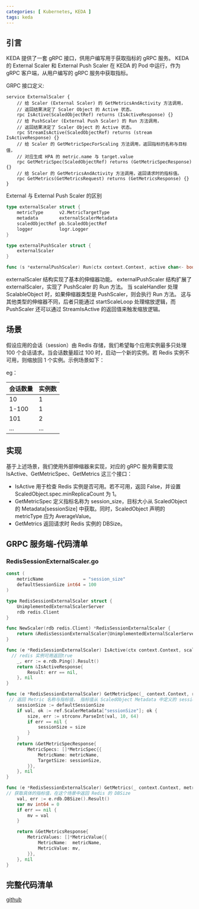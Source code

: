 ```yaml
---
categories: [ Kubernetes, KEDA ]
tags: keda
---
```


## 引言

KEDA 提供了一套 gRPC 接口，供用户编写用于获取指标的 gRPC 服务。
KEDA 的 External Scaler 和 External Push Scaler 在 KEDA 的 Pod 中运行，作为 gRPC 客户端，从用户编写的 gRPC 服务中获取指标。

GRPC 接口定义:

~~~grpc
service ExternalScaler {
    // 给 Scaler (External Scaler) 的 GetMetricsAndActivity 方法调用，
    // 返回结果决定了 Scaler Object 的 Active 状态。
    rpc IsActive(ScaledObjectRef) returns (IsActiveResponse) {}
    // 给 PushScaler (External Push Scaler) 的 Run 方法调用，
    // 返回结果决定了 Scaler Object 的 Active 状态。
    rpc StreamIsActive(ScaledObjectRef) returns (stream IsActiveResponse) {}
    // 给 Scaler 的 GetMetricSpecForScaling 方法调用，返回指标的名称与目标值，
    // 对应生成 HPA 的 metric.name 与 target.value
    rpc GetMetricSpec(ScaledObjectRef) returns (GetMetricSpecResponse) {}
    // 给 Scaler 的 GetMetricsAndActivity 方法调用，返回请求时的指标值。
    rpc GetMetrics(GetMetricsRequest) returns (GetMetricsResponse) {}
}
~~~

External 与 External Push Scaler 的区别

~~~go
type externalScaler struct {
	metricType      v2.MetricTargetType
	metadata        externalScalerMetadata
	scaledObjectRef pb.ScaledObjectRef
	logger          logr.Logger
}

type externalPushScaler struct {
	externalScaler
}

func (s *externalPushScaler) Run(ctx context.Context, active chan<- bool) {}
~~~

externalScaler 结构实现了基本的伸缩器功能。
externalPushScaler 结构扩展了 externalScaler，实现了 PushScaler 的 Run 方法。
当 scaleHandler 处理 ScalableObject 时，如果伸缩器类型是 PushScaler，则会执行 Run 方法。
这与其他类型的伸缩器不同，后者只能通过 startScaleLoop 处理缩放逻辑，而 PushScaler 还可以通过 StreamIsActive 的返回值来触发缩放逻辑。

## 场景

假设应用的会话（session）由 Redis 存储，我们希望每个应用实例最多只处理 100 个会话请求。当会话数量超过 100 时，启动一个新的实例。若
Redis 实例不可用，则缩放回 1 个实例。示例场景如下：

eg：

| 会话数量   | 实例数 |
|--------|-----|
| 10     | 1   |
| 1-100	 | 1   |
| 101    | 2   |
| ...    | ... | 

## 实现

基于上述场景，我们使用外部伸缩器来实现，对应的 gRPC 服务需要实现 IsActive、GetMetricSpec、GetMetrics 这三个接口：

- IsActive 用于检查 Redis 实例是否可用。若不可用，返回 False，并设置 ScaledObject.spec.minReplicaCount 为 1。
- GetMetricSpec 定义指标名称为 session_size，目标大小从 ScaledObject 的 Metadata[sessionSize] 中获取。同时，ScaledObject
  声明的 metricType 应为 AverageValue。
- GetMetrics 返回请求时 Redis 实例的 DBSize。

## GRPC 服务端-代码清单

### RedisSessionExternalScaler.go

~~~go
const (
	metricName               = "session_size"
	defaultSessionSize int64 = 100
)

type RedisSessionExternalScaler struct {
	UnimplementedExternalScalerServer
	rdb redis.Client
}

func NewScaler(rdb redis.Client) *RedisSessionExternalScaler {
	return &RedisSessionExternalScaler{UnimplementedExternalScalerServer{}, rdb}
}

func (e *RedisSessionExternalScaler) IsActive(ctx context.Context, scaledObject *ScaledObjectRef) (*IsActiveResponse, error) {
  // redis 实例可用返回true
	_, err := e.rdb.Ping().Result()
	return &IsActiveResponse{
		Result: err == nil,
	}, nil
}

func (e *RedisSessionExternalScaler) GetMetricSpec(_ context.Context, ref *ScaledObjectRef) (*GetMetricSpecResponse, error) {
 // 返回 Metric 名称与指标值， 指标值从 ScaledObject Metadata 中定义的 sessionSize 获取
	sessionSize := defaultSessionSize
	if val, ok := ref.ScalerMetadata["sessionSize"]; ok {
		size, err := strconv.ParseInt(val, 10, 64)
		if err == nil {
			sessionSize = size
		}
	}
	return &GetMetricSpecResponse{
		MetricSpecs: []*MetricSpec{{
			MetricName: metricName,
			TargetSize: sessionSize,
		}},
	}, nil
}

func (e *RedisSessionExternalScaler) GetMetrics(_ context.Context, metricRequest *GetMetricsRequest) (*GetMetricsResponse, error) {
// 获取具体的指标值，在这个场景中返回 Redis 的 DBSize
	val, err := e.rdb.DBSize().Result()
	var mv int64 = 0
	if err == nil {
		mv = val
	}

	return &GetMetricsResponse{
		MetricValues: []*MetricValue{{
			MetricName:  metricName,
			MetricValue: mv,
		}},
	}, nil
}
~~~

## 完整代码清单

[github](https://github.com/ebinsu/ebinsu.github.io/tree/main/example/keda/redis-session-scaler-sample)
